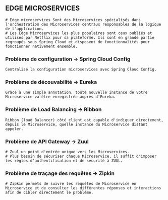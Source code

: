## EDGE MICROSERVICES
	# Edge microservices Sont des Microservices spécialisés dans l'orchestration des Microservices centraux responsables de la logique de l'application.
	# Les Edge Microservices les plus populaires sont ceux publiés et utilisés par Netflix pour sa plateforme. Ils sont en grande partie regroupés sous Spring Cloud et disposent de fonctionnalités pour fonctionner nativement ensemble.

### Problème de configuration -> Spring Cloud Config
	Centralisé la configuration microservices avec Spring Cloud Config.

### Problème de découvabilité -> Eureka
	Grâce à une simple annotation, toute nouvelle instance de votre Microservice va être enregistrée auprès d'Eureka.

### Problème de Load Balancing -> Ribbon
	Ribbon (load Balancer) côté client est capable d'indiquer directement, depuis le Microservice, quelle instance du Microservice distant appeler.

### Problème de API Gateway -> Zuul
	# Zuul un point d'entrée unique vers les Microservices.
	# Plus besoin de sécuriser chaque Microservice, il suffit d'imposer les règles d'authentification et de sécurité à ZUUL.

### Problème de traçage des requêtes -> Zipkin
	# Zipkin permets de suivre les requêtes de Microservice en Microservice et de consulter les différentes réponses et interactions afin de cibler directement le problème. 
	

	
